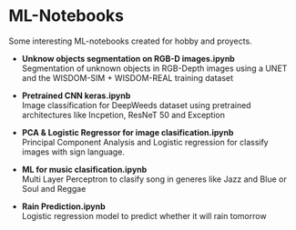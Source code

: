 # ML-Notebooks
Some interesting ML-notebooks created for hobby and proyects.


- **Unknow objects segmentation on RGB-D images.ipynb**  
 Segmentation of unknown objects in RGB-Depth images using a UNET and the WISDOM-SIM + WISDOM-REAL training dataset

 - **Pretrained CNN keras.ipynb**  
 Image classification for DeepWeeds dataset using pretrained architectures like Incpetion, ResNeT 50 and Exception 

 - **PCA & Logistic Regressor for image clasification.ipynb**  
 Principal Component Analysis and Logistic regression for classify images with sign language.

 - **ML for music clasification.ipynb**  
 Multi Layer Perceptron to clasify song in generes like Jazz and Blue or Soul and Reggae

 - **Rain Prediction.ipynb**  
 Logistic regression model to predict whether it will rain tomorrow
 
